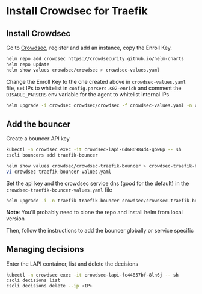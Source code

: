# Install Crowdsec for Traefik

## Install Crowdsec

Go to [Crowdsec](https://www.crowdsec.net/), register and add an instance, copy the Enroll Key.

```bash
helm repo add crowdsec https://crowdsecurity.github.io/helm-charts
helm repo update
helm show values crowdsec/crowdsec > crowdsec-values.yaml
```

Change the Enroll Key to the one created above in `crowdsec-values.yaml` file, set IPs to whitelist in `config.parsers.s02-enrich` and comment the `DISABLE_PARSERS` env variable for the agent to whitelist internal IPs

```bash
helm upgrade -i crowdsec crowdsec/crowdsec -f crowdsec-values.yaml -n crowdsec --create-namespace
```

## Add the bouncer

Create a bouncer API key

```bash
kubectl -n crowdsec exec -it crowdsec-lapi-6d686984d4-gbw6p -- sh
cscli bouncers add traefik-bouncer
```

```bash
helm show values crowdsec/crowdsec-traefik-bouncer > crowdsec-traefik-bouncer-values.yaml
vi crowdsec-traefik-bouncer-values.yaml
```

Set the api key and the crowdsec service dns (good for the default) in the `crowdsec-traefik-bouncer-values.yaml` file

```bash
helm upgrade -i -n traefik traefik-bouncer crowdsec/crowdsec-traefik-bouncer -f crowdsec-traefik-bouncer-values.yaml
```

**Note**: You'll probably need to clone the repo and install helm from local version

Then, follow the instructions to add the bouncer globally or service specific

## Managing decisions

Enter the LAPI container, list and delete the decisions

```bash
kubectl -n crowdsec exec -it crowdsec-lapi-fc44857bf-8ln6j -- sh
cscli decisions list
cscli decisions delete --ip <IP>
```
